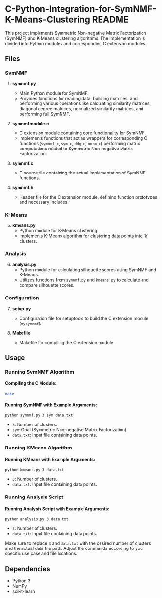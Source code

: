 
# C-Python-Integration-for-SymNMF-K-Means-Clustering README

This project implements Symmetric Non-negative Matrix Factorization (SymNMF) and K-Means clustering algorithms. The implementation is divided into Python modules and corresponding C extension modules.

## Files

### SymNMF
1. **symnmf.py**
   - Main Python module for SymNMF.
   - Provides functions for reading data, building matrices, and performing various operations like calculating similarity matrices, diagonal degree matrices, normalized similarity matrices, and performing full SymNMF.

2. **symnmfmodule.c**
   - C extension module containing core functionality for SymNMF.
   - Implements functions that act as wrappers for corresponding C functions (`symnmf_c`, `sym_c`, `ddg_c`, `norm_c`) performing matrix computations related to Symmetric Non-negative Matrix Factorization.

3. **symnmf.c**
   - C source file containing the actual implementation of SymNMF functions.

4. **symnmf.h**
   - Header file for the C extension module, defining function prototypes and necessary includes.

### K-Means
5. **kmeans.py**
   - Python module for K-Means clustering.
   - Implements K-Means algorithm for clustering data points into 'k' clusters.

### Analysis
6. **analysis.py**
   - Python module for calculating silhouette scores using SymNMF and K-Means.
   - Utilizes functions from `symnmf.py` and `kmeans.py` to calculate and compare silhouette scores.

### Configuration
7. **setup.py**
   - Configuration file for setuptools to build the C extension module (`mysymnmf`).

8. **Makefile**
   - Makefile for compiling the C extension module.

## Usage

### Running SymNMF Algorithm

#### Compiling the C Module:

```bash
make
```

#### Running SymNMF with Example Arguments:

```bash
python symnmf.py 3 sym data.txt
```

- `3`: Number of clusters.
- `sym`: Goal (Symmetric Non-negative Matrix Factorization).
- `data.txt`: Input file containing data points.

### Running KMeans Algorithm

#### Running KMeans with Example Arguments:

```bash
python kmeans.py 3 data.txt
```

- `3`: Number of clusters.
- `data.txt`: Input file containing data points.

### Running Analysis Script

#### Running Analysis Script with Example Arguments:

```bash
python analysis.py 3 data.txt
```

- `3`: Number of clusters.
- `data.txt`: Input file containing data points.

Make sure to replace `3` and `data.txt` with the desired number of clusters and the actual data file path. Adjust the commands according to your specific use case and file locations.

## Dependencies

- Python 3
- NumPy
- scikit-learn
